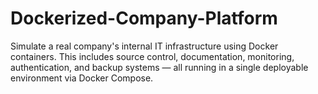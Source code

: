 # Dockerized-Company-Platform
Simulate a real company's internal IT infrastructure using Docker containers. This includes source control, documentation, monitoring, authentication, and backup systems — all running in a single deployable environment via Docker Compose.
